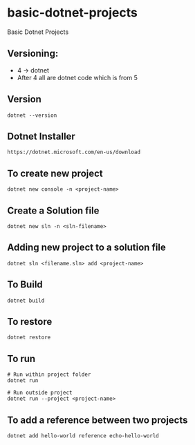 # basic-dotnet-projects
Basic Dotnet Projects  

## Versioning: 
* 4 -> dotnet  
* After 4 all are dotnet code which is from 5  

## Version  
```console
dotnet --version
```  

## Dotnet Installer   
```console
https://dotnet.microsoft.com/en-us/download
```  

## To create new project  
```console
dotnet new console -n <project-name>
```  

##  Create a Solution file  
```console
dotnet new sln -n <sln-filename>
```  

## Adding new project to a solution file   
```console
dotnet sln <filename.sln> add <project-name>
```  

## To Build   
```console
dotnet build
```  

## To restore  
```console
dotnet restore
```  

## To run    
```console 
# Run within project folder
dotnet run 

# Run outside project
dotnet run --project <project-name>
```  

## To add a reference between two projects   
```console
dotnet add hello-world reference echo-hello-world
```  
